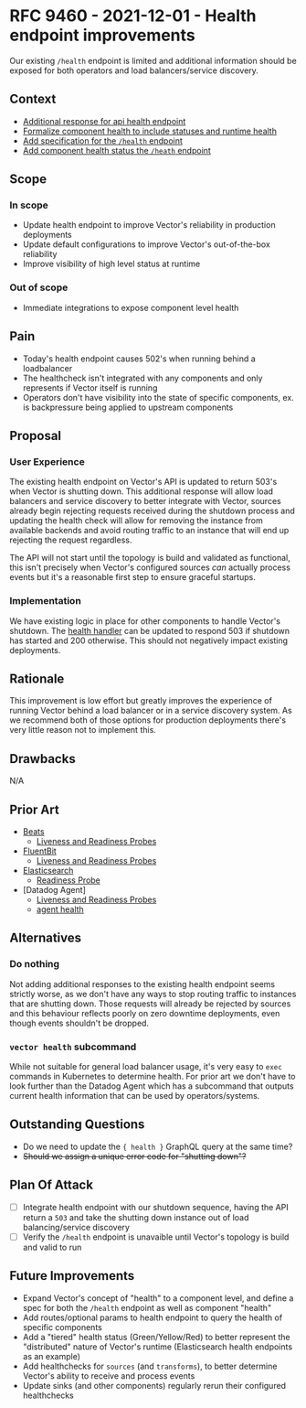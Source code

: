# RFC 9460 - 2021-12-01 - Health endpoint improvements

Our existing `/health` endpoint is limited and additional information should be
exposed for both operators and load balancers/service discovery.

## Context

- [Additional response for api health endpoint](https://github.com/vectordotdev/vector/issues/9160)
- [Formalize component health to include statuses and runtime health](https://github.com/vectordotdev/vector/issues/10555)
- [Add specification for the `/health` endpoint](https://github.com/vectordotdev/vector/issues/10556)
- [Add component health status the `/heath` endpoint](https://github.com/vectordotdev/vector/issues/9469)

## Scope

### In scope

- Update health endpoint to improve Vector's reliability in production deployments
- Update default configurations to improve Vector's out-of-the-box reliability
- Improve visibility of high level status at runtime

### Out of scope

- Immediate integrations to expose component level health

## Pain

- Today's health endpoint causes 502's when running behind a loadbalancer
- The healthcheck isn't integrated with any components and only represents if Vector
itself is running
- Operators don't have visibility into the state of specific components, ex. is
backpressure being applied to upstream components

## Proposal

### User Experience

The existing health endpoint on Vector's API is updated to return 503's
when Vector is shutting down. This additional response will allow load balancers
and service discovery to better integrate with Vector, sources already begin
rejecting requests received during the shutdown process and updating the health
check will allow for removing the instance from available backends and avoid
routing traffic to an instance that will end up rejecting the request regardless.

The API will not start until the topology is build and validated as functional,
this isn't precisely when Vector's configured sources _can_ actually process
events but it's a reasonable first step to ensure graceful startups.

### Implementation

We have existing logic in place for other components to handle Vector's shutdown.
The [health handler](https://github.com/vectordotdev/vector/blob/master/src/api/handler.rs#L7)
can be updated to respond 503 if shutdown has started and 200 otherwise. This
should not negatively impact existing deployments.

## Rationale

This improvement is low effort but greatly improves the experience of running
Vector behind a load balancer or in a service discovery system. As we recommend
both of those options for production deployments there's very little reason not
to implement this.

## Drawbacks

N/A

## Prior Art

- [Beats](https://www.elastic.co/guide/en/beats/filebeat/7.15/http-endpoint.html)
  - [Liveness and Readiness Probes](https://github.com/elastic/helm-charts/blob/715eeda8a45b8c3d8542921f5485aa502c238d93/filebeat/values.yaml#L174-L198)
- [FluentBit](https://docs.fluentbit.io/manual/administration/monitoring#rest-api-interface)
  - [Liveness and Readiness Probes](https://github.com/fluent/helm-charts/blob/355575c5b2a5bd858bcadeaa9d8d5d7f15a7816d/charts/fluent-bit/values.yaml#L132-L140)
- [Elasticsearch](https://www.elastic.co/guide/en/elasticsearch/reference/7.16/cluster-health.html)
  - [Readiness Probe](https://github.com/elastic/helm-charts/blob/715eeda8a45b8c3d8542921f5485aa502c238d93/elasticsearch/templates/statefulset.yaml#L227-L291)
- [Datadog Agent]
  - [Liveness and Readiness Probes](https://github.com/DataDog/helm-charts/blob/d5e1f4370442bdc5e457468ac7ff0ff943f528d5/charts/datadog/templates/_container-agent.yaml#L193-L199)
  - [agent health](https://docs.datadoghq.com/agent/guide/agent-commands/?tab=agentv6v7#other-commands)

## Alternatives

### Do nothing

Not adding additional responses to the existing health endpoint seems strictly
worse, as we don't have any ways to stop routing traffic to instances that are
shutting down. Those requests will already be rejected by sources and this
behaviour reflects poorly on zero downtime deployments, even though events
shouldn't be dropped.

### `vector health` subcommand

While not suitable for general load balancer usage, it's very easy to `exec`
commands in Kubernetes to determine health. For prior art we don't have to look
further than the Datadog Agent which has a subcommand that outputs current
health information that can be used by operators/systems.

## Outstanding Questions

- Do we need to update the `{ health }` GraphQL query at the same time?
- ~~Should we assign a unique error code for "shutting down"?~~

## Plan Of Attack

- [ ] Integrate health endpoint with our shutdown sequence, having the API return
a `503` and take the shutting down instance out of load balancing/service discovery
- [ ] Verify the `/health` endpoint is unavaible until Vector's topology is build
and valid to run

## Future Improvements

- Expand Vector's concept of "health" to a component level, and define a spec for
both the `/health` endpoint as well as component "health"
- Add routes/optional params to health endpoint to query the health of specific
components
- Add a "tiered" health status (Green/Yellow/Red) to better represent the "distributed"
nature of Vector's runtime (Elasticsearch health endpoints as an example)
- Add healthchecks for `sources` (and `transforms`), to better determine Vector's
ability to receive and process events
- Update sinks (and other components) regularly rerun their configured healthchecks
